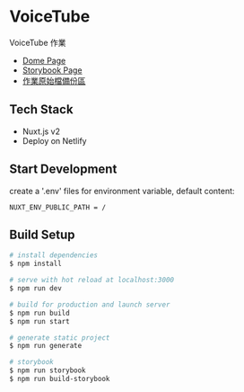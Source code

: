 # VoiceTube
VoiceTube 作業
- [Dome Page](https://https://voice-tube.netlify.app/)
- [Storybook Page](https://video-platform.netlify.app/_storybook)
- [作業原始檔備份區](https://https://voice-tube.netlify.app/backup-quiz/index.html)

## Tech Stack
- Nuxt.js v2
- Deploy on Netlify

## Start Development
create a '.env' files for environment variable, default content:
```
NUXT_ENV_PUBLIC_PATH = /
```

## Build Setup

```bash
# install dependencies
$ npm install

# serve with hot reload at localhost:3000
$ npm run dev

# build for production and launch server
$ npm run build
$ npm run start

# generate static project
$ npm run generate

# storybook
$ npm run storybook
$ npm run build-storybook
```
